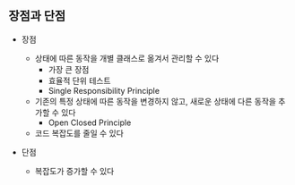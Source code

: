 ## 장점과 단점

- 장점
  - 상태에 따른 동작을 개별 클래스로 옮겨서 관리할 수 있다
    - 가장 큰 장점 
    - 효율적 단위 테스트
    - Single Responsibility Principle
  - 기존의 특정 상태에 따른 동작을 변경하지 않고, 새로운 상태에 다른 동작을 추가할 수 있다
    - Open Closed Principle
  - 코드 복잡도를 줄일 수 있다

- 단점 
  - 복잡도가 증가할 수 있다
